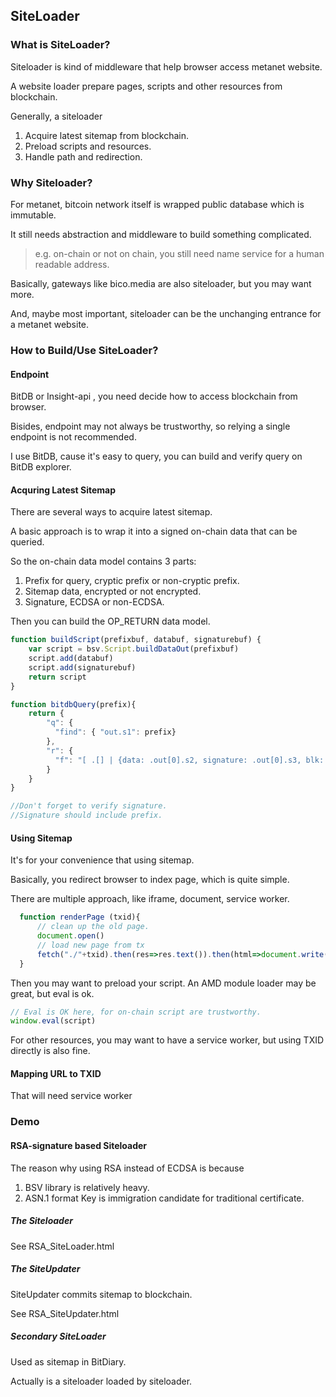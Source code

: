 ## SiteLoader

### What is SiteLoader?

Siteloader is kind of middleware that help browser access metanet website.

A website loader prepare pages, scripts and other resources from blockchain.

Generally, a siteloader

1. Acquire latest sitemap from blockchain. 
2. Preload scripts and resources.
3. Handle path and redirection.

### Why Siteloader?

For metanet, bitcoin network itself is wrapped public database which is immutable.

It still needs abstraction and middleware to build something complicated. 

> e.g. on-chain or not on chain, you still need name service for a human readable address. 

Basically, gateways like bico.media are also siteloader, but you may want more.

And, maybe most important, siteloader can be the unchanging entrance for a metanet website.

### How to  Build/Use SiteLoader?

#### Endpoint

BitDB or Insight-api , you need decide how to access blockchain from browser.

Bisides, endpoint may not always be trustworthy, so relying a single endpoint is not recommended.

I use BitDB, cause it's easy to query, you can build and verify query on BitDB explorer.

#### Acquring Latest Sitemap

There are several  ways to acquire latest sitemap.

A basic approach is to wrap it into a signed on-chain data  that can be queried.

So the on-chain data model contains 3 parts:

1. Prefix for query, cryptic prefix or non-cryptic prefix.
2. Sitemap data, encrypted or not encrypted.
3. Signature, ECDSA or non-ECDSA.

Then you can build the OP_RETURN data model.

~~~javascript
function buildScript(prefixbuf, databuf, signaturebuf) {
    var script = bsv.Script.buildDataOut(prefixbuf)
   	script.add(databuf)
    script.add(signaturebuf)
    return script
}

function bitdbQuery(prefix){
    return {
        "q": {
          "find": { "out.s1": prefix}
        },
        "r": {
          "f": "[ .[] | {data: .out[0].s2, signature: .out[0].s3, blk:.blk.i} ]"
        }
    }
}

//Don't forget to verify signature.
//Signature should include prefix.
~~~

#### Using Sitemap

It's for your convenience that using sitemap.

Basically, you redirect browser to index page, which is quite simple. 

There are multiple approach, like iframe, document, service worker.

~~~javascript
  function renderPage (txid){
      // clean up the old page.
      document.open()
      // load new page from tx
      fetch("./"+txid).then(res=>res.text()).then(html=>document.write(html))
  }
~~~

Then you may want to preload your script. An AMD module loader may be great, but eval is ok.

~~~javascript
// Eval is OK here, for on-chain script are trustworthy.
window.eval(script)
~~~

For other resources, you may want to have a service worker, but using TXID directly is also fine.

#### Mapping URL to TXID

That will need service worker

### Demo

#### RSA-signature based Siteloader

The reason why using RSA instead of ECDSA is because 

1. BSV library is relatively heavy.
2. ASN.1 format Key is immigration candidate for traditional certificate.

##### The Siteloader

See RSA_SiteLoader.html

##### The SiteUpdater

SiteUpdater commits sitemap to blockchain.

See RSA_SiteUpdater.html

##### Secondary SiteLoader

Used as sitemap in BitDiary.

Actually is a siteloader loaded by siteloader.







































